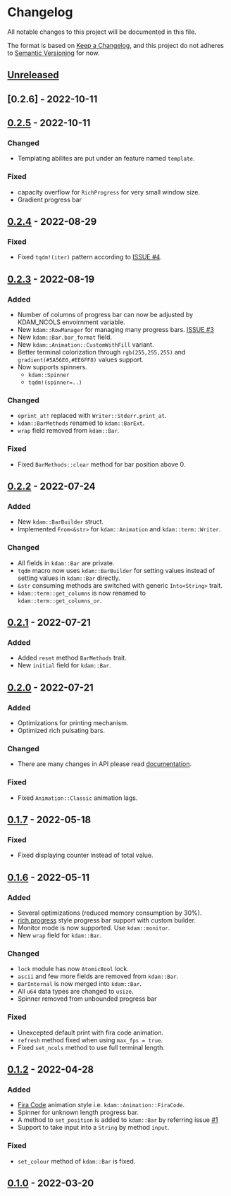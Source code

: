 # Changelog

All notable changes to this project will be documented in this file.

The format is based on [Keep a Changelog](https://keepachangelog.com/en/1.0.0),
and this project do not adheres to [Semantic Versioning](https://semver.org/spec/v2.0.0.html) for now.

## [Unreleased]

## [0.2.6] - 2022-10-11

## [0.2.5] - 2022-10-11

### Changed

- Templating abilites are put under an feature named `template`.

### Fixed

- capacity overflow for `RichProgress` for very small window size.
- Gradient progress bar

## [0.2.4] - 2022-08-29

### Fixed

- Fixed `tqdm!(iter)` pattern according to [ISSUE #4](https://github.com/clitic/kdam/issues/4).

## [0.2.3] - 2022-08-19

### Added

- Number of columns of progress bar can now be adjusted by KDAM_NCOLS envoirnment variable.
- New `kdam::RowManager` for managing many progress bars. [ISSUE #3](https://github.com/clitic/kdam/issues/3)
- New `kdam::Bar.bar_format` field.
- New `kdam::Animation::CustomWithFill` variant.
- Better terminal colorization through `rgb(255,255,255)` and `gradient(#5A56E0,#EE6FF8)` values support.
- Now supports spinners.
    - `kdam::Spinner`
    - `tqdm!(spinner=..)`

### Changed

-  `eprint_at!` replaced with `Writer::Stderr.print_at`.
- `kdam::BarMethods` renamed to `kdam::BarExt`.
- `wrap` field removed from `kdam::Bar`.

### Fixed

- Fixed `BarMethods::clear` method for bar position above 0.
  
## [0.2.2] - 2022-07-24

### Added

- New `kdam::BarBuilder` struct.
- Implemented `From<&str>` for `kdam::Animation` and `kdam::term::Writer`.

### Changed

- All fields in `kdam::Bar` are private.
- `tqdm` macro now uses `kdam::BarBuilder` for setting values instead of setting values in `kdam::Bar` directly.
- `&str` consuming methods are switched with generic `Into<String>` trait.
- `kdam::term::get_columns` is now renamed to `kdam::term::get_columns_or`.

## [0.2.1] - 2022-07-21

### Added

- Added `reset` method `BarMethods` trait.
- New `initial` field for `kdam::Bar`.

## [0.2.0] - 2022-07-21

### Added

- Optimizations for printing mechanism.
- Optimized rich pulsating bars.

### Changed

- There are many changes in API please read [documentation](https://docs.rs/kdam/0.2.0/kdam/index.html).

### Fixed

- Fixed `Animation::Classic` animation lags.

## [0.1.7] - 2022-05-18

### Fixed

- Fixed displaying counter instead of total value.

## [0.1.6] - 2022-05-11

### Added

- Several optimizations (reduced memory consumption by 30%).
- [rich.progress](https://rich.readthedocs.io/en/latest/progress.html) style progress bar support with custom builder.
- Monitor mode is now supported. Use `kdam::monitor`.
- New `wrap` field for `kdam::Bar`.

### Changed

- `lock` module has now `AtomicBool` lock.
- `ascii` and few more fields are removed from `kdam::Bar`.
- `BarInternal` is now merged into `kdam::Bar`.
- All `u64` data types are changed to `usize`.
- Spinner removed from unbounded progress bar

### Fixed

- Unexcepted default print with fira code animation.
- `refresh` method fixed when using `max_fps = true`.
- Fixed `set_ncols` method to use full terminal length.

## [0.1.2] - 2022-04-28

### Added

- [Fira Code](https://github.com/tonsky/FiraCode) animation style i.e. `kdam::Animation::FiraCode`.
- Spinner for unknown length progress bar.
- A method to `set_position` is added to `kdam::Bar` by referring issue [#1](https://github.com/clitic/kdam/issues/1)
- Support to take input into a `String` by method `input`.

### Fixed

- `set_colour` method of `kdam::Bar` is fixed.

## [0.1.0] - 2022-03-20

[Unreleased]: https://github.com/clitic/kdam/compare/...HEAD
[0.2.5]: https://github.com/clitic/kdam/compare/7b6497d...
[0.2.5]: https://github.com/clitic/kdam/compare/fd14805...7b6497d
[0.2.4]: https://github.com/clitic/kdam/compare/970d9d9...fd14805
[0.2.3]: https://github.com/clitic/kdam/compare/15a5398...970d9d9
[0.2.2]: https://github.com/clitic/kdam/compare/8dee1ec...15a5398
[0.2.1]: https://github.com/clitic/kdam/compare/80e2ea0...8dee1ec
[0.2.0]: https://github.com/clitic/kdam/compare/2e500d0...80e2ea0
[0.1.7]: https://github.com/clitic/kdam/compare/212923c...2e500d0
[0.1.6]: https://github.com/clitic/kdam/compare/323c3fa...212923c
[0.1.2]: https://github.com/clitic/kdam/compare/3f910c3...323c3fa
[0.1.0]: https://github.com/clitic/kdam/compare/58b20a4...3f910c3
